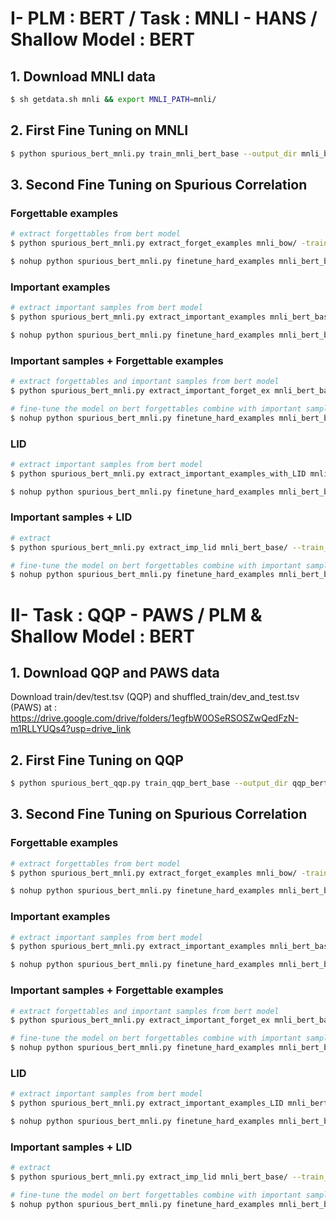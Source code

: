 
# I- PLM : BERT / Task : MNLI - HANS / Shallow Model : BERT 
## 1. Download MNLI data
```bash
$ sh getdata.sh mnli && export MNLI_PATH=mnli/
```
## 2. First Fine Tuning on MNLI
```bash
$ python spurious_bert_mnli.py train_mnli_bert_base --output_dir mnli_bert_base/
```
## 3. Second Fine Tuning on Spurious Correlation
### Forgettable examples
```bash
# extract forgettables from bert model
$ python spurious_bert_mnli.py extract_forget_examples mnli_bow/ -train_path mnli/MNLI/train.tsv --task mnli 

$ nohup python spurious_bert_mnli.py finetune_hard_examples mnli_bert_base/checkpoint-last/ mnli_bert_base_fbert_forget_ex/ --hard_path mnli_bert_base/hard_examples.pkl &>output_log/out_mnli/out_fine_tune_bert_forget_ex.log
```

### Important examples
```bash
# extract important samples from bert model
$ python spurious_bert_mnli.py extract_important_examples mnli_bert_base/ --train_path mnli/MNLI/train.tsv --task mnli

$ nohup python spurious_bert_mnli.py finetune_hard_examples mnli_bert_base/checkpoint-last/ mnli_bert_base_fbert_important_samples/ --hard_path mnli_bert_base/important_examples.pkl &>output_log/out_mnli/out_fine_tune_bert_important_samples.log
```

### Important samples + Forgettable examples
```bash
# extract forgettables and important samples from bert model
$ python spurious_bert_mnli.py extract_important_forget_ex mnli_bert_base/ --train_path mnli/MNLI/train.tsv --task mnli

# fine-tune the model on bert forgettables combine with important samples
$ nohup python spurious_bert_mnli.py finetune_hard_examples mnli_bert_base/checkpoint-last/ mnli_bert_base_fbert_imp_forget/ --hard_path mnli_bert_base/important_and_forget_examples.pkl &>output_log/out_mnli/out_fine_tune_bert_spurious_important_forget.log
```

### LID
```bash
# extract important samples from bert model
$ python spurious_bert_mnli.py extract_important_examples_with_LID mnli_bert_base/ --train_path mnli/MNLI/train.tsv --task mnli

$ nohup python spurious_bert_mnli.py finetune_hard_examples mnli_bert_base/checkpoint-last/ mnli_bert_base_fbert_important_samples/ --hard_path mnli_bert_base/important_examples_lid.pkl &>output_log/out_mnli/out_fine_tune_bert_LID_10percent.log
```

### Important samples + LID
```bash
# extract
$ python spurious_bert_mnli.py extract_imp_lid mnli_bert_base/ --train_path mnli/MNLI/train.tsv --task mnli

# fine-tune the model on bert forgettables combine with important samples
$ nohup python spurious_bert_mnli.py finetune_hard_examples mnli_bert_base/checkpoint-last/ mnli_bert_base_fbert_imp_lid/ --hard_path mnli_bert_base/important_examples_imp_lid.pkl &>output_log/out_mnli/out_fine_tune_bert_imp_lid.log
```


# II- Task : QQP - PAWS / PLM & Shallow Model : BERT 
## 1. Download QQP and PAWS data

Download train/dev/test.tsv (QQP) and shuffled_train/dev_and_test.tsv (PAWS) at : https://drive.google.com/drive/folders/1egfbW0OSeRSOSZwQedFzN-m1RLLYUQs4?usp=drive_link

## 2. First Fine Tuning on QQP
```bash
$ python spurious_bert_qqp.py train_qqp_bert_base --output_dir qqp_bert_base/ &>output_log/out_qpp/out_fine_tune_qqp.log
```
## 3. Second Fine Tuning on Spurious Correlation
### Forgettable examples
```bash
# extract forgettables from bert model
$ python spurious_bert_mnli.py extract_forget_examples mnli_bow/ -train_path mnli/MNLI/train.tsv --task mnli 

$ nohup python spurious_bert_mnli.py finetune_hard_examples mnli_bert_base/checkpoint-last/ mnli_bert_base_fbert_forget_ex/ --hard_path mnli_bert_base/hard_examples.pkl &>output_log/out_qpp/out_fine_tune_bert_forget_ex.log
```

### Important examples
```bash
# extract important samples from bert model
$ python spurious_bert_mnli.py extract_important_examples mnli_bert_base/ --train_path mnli/MNLI/train.tsv --task mnli

$ nohup python spurious_bert_mnli.py finetune_hard_examples mnli_bert_base/checkpoint-last/ mnli_bert_base_fbert_important_samples/ --hard_path mnli_bert_base/important_examples.pkl &>output_log/out_qqp/out_fine_tune_bert_important_samples.log
```

### Important samples + Forgettable examples
```bash
# extract forgettables and important samples from bert model
$ python spurious_bert_mnli.py extract_important_forget_ex mnli_bert_base/ --train_path mnli/MNLI/train.tsv --task mnli

# fine-tune the model on bert forgettables combine with important samples
$ nohup python spurious_bert_mnli.py finetune_hard_examples mnli_bert_base/checkpoint-last/ mnli_bert_base_fbert_imp_forget/ --hard_path mnli_bert_base/important_and_forget_examples.pkl &>output_log/out_qqp/out_fine_tune_bert_spurious_important_forget.log
```

### LID
```bash
# extract important samples from bert model
$ python spurious_bert_mnli.py extract_important_examples_LID mnli_bert_base/ --train_path mnli/MNLI/train.tsv --task mnli

$ nohup python spurious_bert_mnli.py finetune_hard_examples mnli_bert_base/checkpoint-last/ mnli_bert_base_fbert_important_samples/ --hard_path mnli_bert_base/important_examples_lid.pkl &>output_log/out_qqp/out_fine_tune_bert_LID_10percent.log
```

### Important samples + LID
```bash
# extract
$ python spurious_bert_mnli.py extract_imp_lid mnli_bert_base/ --train_path mnli/MNLI/train.tsv --task mnli

# fine-tune the model on bert forgettables combine with important samples
$ nohup python spurious_bert_mnli.py finetune_hard_examples mnli_bert_base/checkpoint-last/ mnli_bert_base_fbert_imp_lid/ --hard_path mnli_bert_base/important_examples_imp_lid.pkl &>output_log/out_qqp/out_fine_tune_bert_imp_lid.log
```

